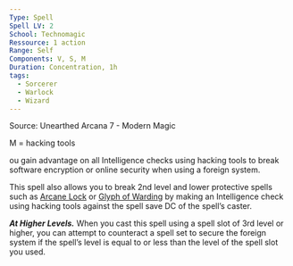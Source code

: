 ```yaml
---
Type: Spell
Spell LV: 2
School: Technomagic
Ressource: 1 action
Range: Self
Components: V, S, M
Duration: Concentration, 1h
tags:
  - Sorcerer
  - Warlock
  - Wizard
---
```

Source: Unearthed Arcana 7 - Modern Magic

M = hacking tools

ou gain advantage on all Intelligence checks using hacking tools to break software encryption or online security when using a foreign system.

This spell also allows you to break 2nd level and lower protective spells such as [Arcane Lock](http://http//dnd5e.wikidot.com/spell:arcane-lock) or [Glyph of Warding](http://http//dnd5e.wikidot.com/spell:glyph-of-warding) by making an Intelligence check using hacking tools against the spell save DC of the spell’s caster.

**_At Higher Levels._** When you cast this spell using a spell slot of 3rd level or higher, you can attempt to counteract a spell set to secure the foreign system if the spell’s level is equal to or less than the level of the spell slot you used.